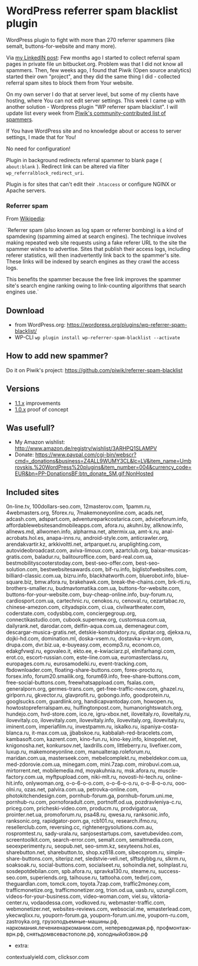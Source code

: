 # WordPress referrer spam blacklist plugin

WordPress plugin to fight with more than 270 referrer spammers (like semalt, buttons-for-website and many more).

Via [my LinkedIN post](https://www.linkedin.com/pulse/fighting-referral-spam-wordpress-way-rolands-umbrovskis-): Few months ago I started to collect referral spam pages in private file un bitbucket.org. Problem was that I did not know all spammers. Then, few weeks ago, I found that Piwik (Open source analytics) started their own "project", and they did the same thing I did - collected referral spam sites to block them from Your website.

On my own server I do that at server level, but some of my clients have hosting, where You can not edit server settings. This week I came up with another solution - Wordpress plugin "WP referrer spam blacklist". I will update list every week from [Piwik's community-contributed list of spammers](https://github.com/piwik/referrer-spam-blacklist).

If You have WordPress site and no knowledge about or access to server settings, I made that for You!

No need for configuration!  

Plugin in background redirects referral spammer to blank page ( `about:blank` ). Redirect link can be altered via filter `wp_referralblock_redirect_uri`. 

Plugin is for sites that can't edit their `.htaccess` or configure NGINX or Apache servers.

### Referrer spam

From [Wikipedia](https://en.wikipedia.org/wiki/Referer_spam): 

`Referrer spam (also known as log spam or referrer 
bombing) is a kind of spamdexing (spamming aimed 
at search engines). The technique involves making 
repeated web site requests using a fake referer URL 
to the site the spammer wishes to advertise. Sites that 
publish their access logs, including referer statistics, 
will then inadvertently link back to the spammer's site. 
These links will be indexed by search engines 
as they crawl the access logs. 

This benefits the spammer because the free link improves 
the spammer site's search engine ranking owing 
to link-counting algorithms that search engines use.`

## Download

* from WordPress.org: https://wordpress.org/plugins/wp-referrer-spam-blacklist/ 
* WP-CLI ```wp plugin install wp-referrer-spam-blacklist --activate``` 

## How to add new spammer?

Do it on Piwik's project: https://github.com/piwik/referrer-spam-blacklist 

## Versions
 
* [1.1.x](https://github.com/rolandinsh/wp_referrer_spam_blacklist/milestones/1.1) improvements
* [1.0.x](https://github.com/rolandinsh/wp_referrer_spam_blacklist/milestones/1.0) proof of concept

## Was usefull?

* My Amazon wishlist: http://www.amazon.de/registry/wishlist/3ARHPQ1SLAMPV
* Donate: https://www.paypal.com/cgi-bin/webscr?cmd=_donations&business=Z4ALL9WUMY3CL&lc=LV&item_name=Umbrovskis.%20WordPress%20plugins&item_number=004&currency_code=EUR&bn=PP-DonationsBF:btn_donate_SM.gif:NonHosted 

## Included sites

0n-line.tv, 100dollars-seo.com, 12masterov.com, 1pamm.ru, 4webmasters.org, 5forex.ru, 7makemoneyonline.com, acads.net, adcash.com, adspart.com, adventureparkcostarica.com, adviceforum.info, affordablewebsitesandmobileapps.com, afora.ru, akuhni.by, allknow.info, allnews.md, allwomen.info, alpharma.net, altermix.ua, amt-k.ru, anal-acrobats.hol.es, anapa-inns.ru, android-style.com, anticrawler.org, arendakvartir.kz, arkkivoltti.net, artparquet.ru, aruplighting.com, autovideobroadcast.com, aviva-limoux.com, azartclub.org, baixar-musicas-gratis.com, baladur.ru, balitouroffice.com, bard-real.com.ua, bestmobilityscooterstoday.com, best-seo-offer.com, best-seo-solution.com, bestwebsitesawards.com, bif-ru.info, biglistofwebsites.com, billiard-classic.com.ua, bizru.info, blackhatworth.com, bluerobot.info, blue-square.biz, bmw.afora.ru, brakehawk.com, break-the-chains.com, brk-rti.ru, brothers-smaller.ru, budmavtomatika.com.ua, buttons-for-website.com, buttons-for-your-website.com, buy-cheap-online.info, buy-forum.ru, cardiosport.com.ua, cartechnic.ru, cenokos.ru, cenoval.ru, cezartabac.ro, chinese-amezon.com, cityadspix.com, ci.ua, civilwartheater.com, coderstate.com, codysbbq.com, conciergegroup.org, connectikastudio.com, cubook.supernew.org, customsua.com.ua, dailyrank.net, darodar.com, delfin-aqua.com.ua, demenageur.com, descargar-musica-gratis.net, detskie-konstruktory.ru, dipstar.org, djekxa.ru, dojki-hd.com, domination.ml, doska-vsem.ru, dostavka-v-krym.com, drupa.com, dvr.biz.ua, e-buyeasy.com, ecomp3.ru, econom.co, edakgfvwql.ru, egovaleo.it, ekto.ee, e-kwiaciarz.pl, elmifarhangi.com, erot.co, escort-russian.com, este-line.com.ua, euromasterclass.ru, europages.com.ru, eurosamodelki.ru, event-tracking.com, fbdownloader.com, floating-share-buttons.com, forex-procto.ru, forsex.info, forum20.smailik.org, forum69.info, free-share-buttons.com, free-social-buttons.com, freewhatsappload.com, fsalas.com, generalporn.org, germes-trans.com, get-free-traffic-now.com, ghazel.ru, girlporn.ru, gkvector.ru, glavprofit.ru, gobongo.info, goodprotein.ru, googlsucks.com, guardlink.org, handicapvantoday.com, howopen.ru, howtostopreferralspam.eu, hulfingtonpost.com, humanorightswatch.org, hundejo.com, hvd-store.com, ico.re, igru-xbox.net, iloveitaly.ro, iloveitaly.ru, ilovevitaly.co, ilovevitaly.com, ilovevitaly.info, ilovevitaly.org, ilovevitaly.ru, iminent.com, imperiafilm.ru, investpamm.ru, iskalko.ru, ispaniya-costa-blanca.ru, it-max.com.ua, jjbabskoe.ru, kabbalah-red-bracelets.com, kambasoft.com, kazrent.com, kino-fun.ru, kino-key.info, kinopolet.net, knigonosha.net, konkursov.net, laxdrills.com, littleberry.ru, livefixer.com, luxup.ru, makemoneyonline.com, manualterap.roleforum.ru, maridan.com.ua, masterseek.com, mebelcomplekt.ru, mebeldekor.com.ua, med-zdorovie.com.ua, minegam.com, mini.7zap.com, mirobuvi.com.ua, mirtorrent.net, mobilemedia.md, moyakuhnia.ru, msk.afora.ru, muscle-factory.com.ua, myftpupload.com, niki-mlt.ru, novosti-hi-tech.ru, online-hit.info, onlywoman.org, o-o-6-o-o.com, o-o-6-o-o.ru, o-o-8-o-o.ru, ooo-olni.ru, ozas.net, palvira.com.ua, petrovka-online.com, photokitchendesign.com, pornhub-forum.ga, pornhub-forum.uni.me, pornhub-ru.com, pornoforadult.com, portnoff.od.ua, pozdravleniya-c.ru, priceg.com, pricheski-video.com, producm.ru, prodvigator.ua, prointer.net.ua, promoforum.ru, psa48.ru, qwesa.ru, ranksonic.info, ranksonic.org, rapidgator-porn.ga, rcb101.ru, research.ifmo.ru, resellerclub.com, reversing.cc, rightenergysolutions.com.au, rospromtest.ru, sady-urala.ru, sanjosestartups.com, savetubevideo.com, screentoolkit.com, search-error.com, semalt.com, semaltmedia.com, seoexperimenty.ru, seopub.net, seo-smm.kz, sexyteens.hol.es, sharebutton.net, sharebutton.to, shop.xz618.com, sibecoprom.ru, simple-share-buttons.com, siteripz.net, sledstvie-veli.net, slftsdybbg.ru, slkrm.ru, soaksoak.ru, social-buttons.com, socialseet.ru, sohoindia.net, solnplast.ru, sosdepotdebilan.com, spb.afora.ru, spravka130.ru, steame.ru, success-seo.com, superiends.org, taihouse.ru, tattooha.com, tedxrj.com, theguardlan.com, tomck.com, toyota.7zap.com, traffic2money.com, trafficmonetize.org, trafficmonetizer.org, trion.od.ua, uasb.ru, uzungil.com, videos-for-your-business.com, video-woman.com, viel.su, viktoria-center.ru, vodaodessa.com, vodkoved.ru, webmaster-traffic.com, webmonetizer.net, websites-reviews.com, websocial.me, wmasterlead.com, ykecwqlixx.ru, youporn-forum.ga, youporn-forum.uni.me, youporn-ru.com, zastroyka.org, грузоподъемные-машины.рф, наркомания.лечениенаркомании.com, непереводимая.рф, профмонтаж-врн.рф, снятьдомвсевастополе.рф, холодныйобзвон.рф

+ extra:

contextualyield.com, clicksor.com